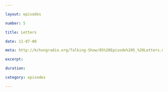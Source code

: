 ```yaml
---

layout: episodes

number: 5

title: Letters

date: 11-07-08

meta: http://kchungradio.org/Talking-Show/05%20Episode%205_%20Letters.mp3

excerpt: 

duration: 

category: episodes

---
```


